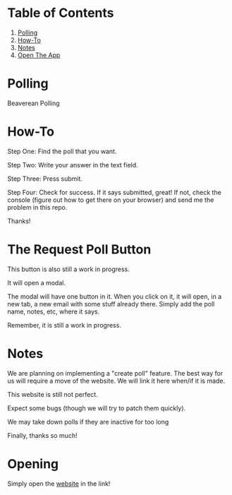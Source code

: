 # Table of Contents
1. [Polling ](#Polling)
2. [How-To](#How-To)
3. [Notes](#Notes)
3. [Open The App](#Opening)
# Polling
Beaverean Polling

# How-To
Step One: Find the poll that you want.

Step Two: Write your answer in the text field.

Step Three: Press submit.

Step Four: Check for success. If it says submitted, great! If not, check the console (figure out how to get there on your browser) and send me the problem in this repo.

Thanks!

# The Request Poll Button

This button is also still a work in progress.

It will open a modal.

The modal will have one button in it. When you click on it, it will open, in a new tab, a new email with some stuff already there. Simply add the poll name, notes, etc, where it says.

Remember, it is still a work in progress.

# Notes

We are planning on implementing a "create poll" feature. The best way for us will require a move of the website. We will link it here when/if it is made.

This website is still not perfect. 

Expect some bugs (though we will try to patch them quickly).

We may take down polls if they are inactive for too long

Finally, thanks so much!

# Opening

Simply open the <a href="https://beaver-kingdom.github.io/polling/">website</a> in the link!
